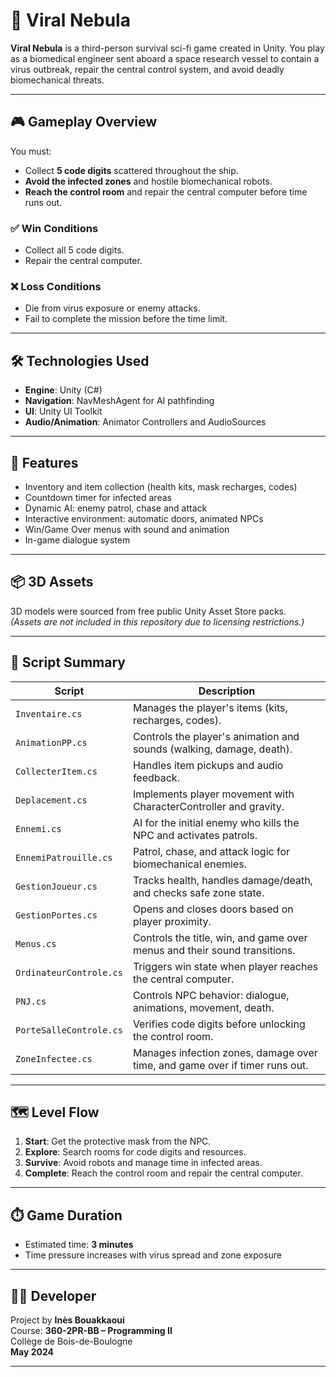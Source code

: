 # 🧬 Viral Nebula

**Viral Nebula** is a third-person survival sci-fi game created in Unity. You play as a biomedical engineer sent aboard a space research vessel to contain a virus outbreak, repair the central control system, and avoid deadly biomechanical threats.

---

## 🎮 Gameplay Overview

You must:

- Collect **5 code digits** scattered throughout the ship.
- **Avoid the infected zones** and hostile biomechanical robots.
- **Reach the control room** and repair the central computer before time runs out.

### ✅ Win Conditions

- Collect all 5 code digits.
- Repair the central computer.

### ❌ Loss Conditions

- Die from virus exposure or enemy attacks.
- Fail to complete the mission before the time limit.

---

## 🛠️ Technologies Used

- **Engine**: Unity (C#)
- **Navigation**: NavMeshAgent for AI pathfinding
- **UI**: Unity UI Toolkit
- **Audio/Animation**: Animator Controllers and AudioSources

---

## 🧩 Features

- Inventory and item collection (health kits, mask recharges, codes)
- Countdown timer for infected areas
- Dynamic AI: enemy patrol, chase and attack
- Interactive environment: automatic doors, animated NPCs
- Win/Game Over menus with sound and animation
- In-game dialogue system

---

## 📦 3D Assets

3D models were sourced from free public Unity Asset Store packs.  
*(Assets are not included in this repository due to licensing restrictions.)*

---

## 📜 Script Summary

| Script                  | Description                                                                 |
|-------------------------|-----------------------------------------------------------------------------|
| `Inventaire.cs`         | Manages the player's items (kits, recharges, codes).                        |
| `AnimationPP.cs`        | Controls the player's animation and sounds (walking, damage, death).        |
| `CollecterItem.cs`      | Handles item pickups and audio feedback.                                    |
| `Deplacement.cs`        | Implements player movement with CharacterController and gravity.            |
| `Ennemi.cs`             | AI for the initial enemy who kills the NPC and activates patrols.           |
| `EnnemiPatrouille.cs`   | Patrol, chase, and attack logic for biomechanical enemies.                  |
| `GestionJoueur.cs`      | Tracks health, handles damage/death, and checks safe zone state.            |
| `GestionPortes.cs`      | Opens and closes doors based on player proximity.                           |
| `Menus.cs`              | Controls the title, win, and game over menus and their sound transitions.   |
| `OrdinateurControle.cs` | Triggers win state when player reaches the central computer.                |
| `PNJ.cs`                | Controls NPC behavior: dialogue, animations, movement, death.               |
| `PorteSalleControle.cs` | Verifies code digits before unlocking the control room.                     |
| `ZoneInfectee.cs`       | Manages infection zones, damage over time, and game over if timer runs out. |

---

## 🗺️ Level Flow

1. **Start**: Get the protective mask from the NPC.
2. **Explore**: Search rooms for code digits and resources.
3. **Survive**: Avoid robots and manage time in infected areas.
4. **Complete**: Reach the control room and repair the central computer.

---

## ⏱️ Game Duration

- Estimated time: **3 minutes**
- Time pressure increases with virus spread and zone exposure

---

## 👩‍💻 Developer

Project by **Inès Bouakkaoui**  
Course: **360-2PR-BB – Programming II**  
Collège de Bois-de-Boulogne  
**May 2024**

---
